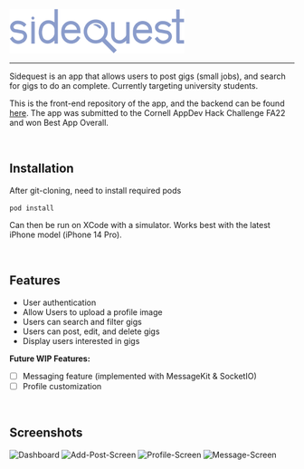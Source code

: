 ![Logo](/docs/side-quest-logo.png)
___
Sidequest is an app that allows users to post gigs (small jobs), and search for gigs to do an complete. Currently targeting university students.

This is the front-end repository of the app, and the backend can be found [here](https://github.com/DanielWong76/hack-challenge). The app was submitted to the Cornell AppDev Hack Challenge FA22 and won Best App Overall.

&nbsp;


## Installation

After git-cloning, need to install required pods
```
pod install
```
Can then be run on XCode with a simulator. Works best with the latest iPhone model (iPhone 14 Pro).

&nbsp;

## Features

-  User authentication
-  Allow Users to upload a profile image
-  Users can search and filter gigs
-  Users can post, edit, and delete gigs 
-  Display users interested in gigs

**Future WIP Features:**

- [ ] Messaging feature (implemented with MessageKit & SocketIO)
- [ ] Profile customization

&nbsp;

## Screenshots
![Dashboard](https://user-images.githubusercontent.com/17365838/205424548-e9362415-26e5-4325-b064-e0f03506ea89.png)
![Add-Post-Screen](https://user-images.githubusercontent.com/17365838/205424549-2480d149-edf1-4c25-a4b9-4f5e9fcb6b43.png)
![Profile-Screen](https://user-images.githubusercontent.com/17365838/205424551-271ccc2d-a14e-42cf-9da2-6c817772e79d.png)
![Message-Screen](https://user-images.githubusercontent.com/17365838/205424552-719a147a-f2de-404b-b592-53c3811d99be.png)
